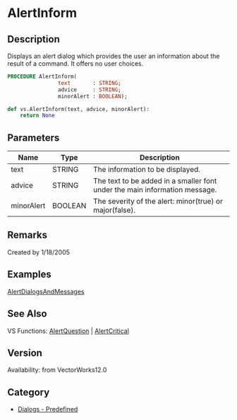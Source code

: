 # AlertInform

## Description
Displays an alert dialog which provides the user an information about the result of a command.  It offers no user choices.

```pascal
PROCEDURE AlertInform(
				text       : STRING;
				advice     : STRING;
				minorAlert : BOOLEAN);
```

```python
def vs.AlertInform(text, advice, minorAlert):
    return None
```

## Parameters
|Name|Type|Description|
|---|---|---|
|text|STRING|The information to be displayed.|
|advice|STRING|The text to be added in a smaller font under the main information message.|
|minorAlert|BOOLEAN|The severity of the alert: minor(true) or major(false).|

## Remarks
Created by 1/18/2005

## Examples
[AlertDialogsAndMessages](examples/AlertDialogsAndMessages.md)

## See Also
VS Functions:
[AlertQuestion](AlertQuestion.md) 
| [AlertCritical](AlertCritical.md)

## Version
Availability: from VectorWorks12.0

## Category
* [Dialogs - Predefined](../Categories/Dialogs%20-%20Predefined.md)
